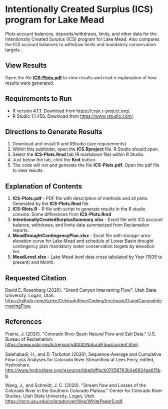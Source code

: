 # Intentionally Created Surplus (ICS) program for Lake Mead

Plots account balances, deposits/withdraws, limits, and other data for the Intentionally Created Surplus (ICS) program for Lake Mead. Also compares the ICS account balances to
withdraw limits and mandatory conservation targets .

## View Results
Open the file **[ICS-Plots.pdf](https://github.com/dzeke/ColoradoRiverCoding/raw/main/ICS/ICS-Plots.pdf)** to view results and read n explanation of how results were generated.

## Requirements to Run
* R version 4.1.1. Download from https://cran.r-project.org/.
* R Studio 1.1.456. Download from https://www.rstudio.com/.

## Directions to Generate Results
1. Download and install R and RStudio (see requirements)
1. Within this subfolder, open the **ICS.Rproject** file. R Studio should open.
1. Select the **ICS-Plots.Rmd** tab (R markdown file) within R Studio.
1. Just below the tab, click the **Knit** button.
1. The code will run and generate the file **ICS-Plots.pdf**. Open the pdf file to view results.

## Explanation of Contents
1. **ICS-Plots.pdf** - PDF file with description of methods and all plots. Generated by the **ICS-Plots.Rmd** file.
1. **ICS-Rlots.R** - R file with script to generate results in the R studio console. Some differences from **ICS-Plots.Rmd**
1. **IntentionallyCreatedSurplusSummary.xlsx** - Excel file with ICS account balance, withdraws, and limits data summarized from Reclamation reports.
1. **MeadDroughtContingencyPlan.xlsx** - Excel file with storage-area-elevation curve for Lake Mead and schedule of Lower Basin drought contingency plan mandatory water conservation targets by elevation tier.
1. **MeadLevel.xlsx** - Lake Mead level data cross tabulated by Year (1935 to present) and Month.

## Requested Citation
David E. Rosenberg (2020). "Grand Canyon Intervening Flow". Utah State University. Logan, Utah. https://github.com/dzeke/ColoradoRiverCoding/tree/main/GrandCanyonInterveningFlow.

## References
Prairie, J. (2020). "Colorado River Basin Natural Flow and Salt Data." U.S. Bureau of Reclamation. https://www.usbr.gov/lc/region/g4000/NaturalFlow/current.html.

Salehabadi, H., and D. Tarboton (2020), Sequence-Average and Cumulative Flow Loss Analyses for Colorado River Streamflow at Lees Ferry, edited, Hydroshare. http://www.hydroshare.org/resource/bbe8dffacb07458783b2e6924aa615bb.

Wang, J., and Schmidt, J. C. (2020). "Stream flow and Losses of the Colorado River in the Southern Colorado Plateau." Center for Colorado River Studies, Utah State University, Logan, Utah. https://qcnr.usu.edu/coloradoriver/files/WhitePaper5.pdf.

